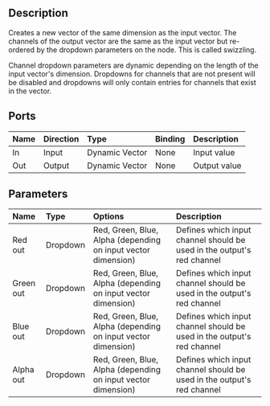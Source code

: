 ## Description

Creates a new vector of the same dimension as the input vector. The channels of the output vector are the same as the input vector but re-ordered by the dropdown parameters on the node. This is called swizzling.

Channel dropdown parameters are dynamic depending on the length of the input vector's dimension. Dropdowns for channels that are not present will be disabled and dropdowns will only contain entries for channels that exist in the vector.

## Ports

| Name        | Direction           | Type  | Binding | Description |
|:------------ |:-------------|:-----|:---|:---|
| In      | Input | Dynamic Vector | None | Input value |
| Out | Output      |    Dynamic Vector | None | Output value |

## Parameters

| Name        | Type           | Options  | Description |
|:------------ |:-------------|:-----|:---|
| Red out      | Dropdown | Red, Green, Blue, Alpha (depending on input vector dimension) | Defines which input channel should be used in the output's red channel |
| Green out      | Dropdown | Red, Green, Blue, Alpha (depending on input vector dimension) | Defines which input channel should be used in the output's red channel |
| Blue out      | Dropdown | Red, Green, Blue, Alpha (depending on input vector dimension) | Defines which input channel should be used in the output's red channel |
| Alpha out      | Dropdown | Red, Green, Blue, Alpha (depending on input vector dimension) | Defines which input channel should be used in the output's red channel |